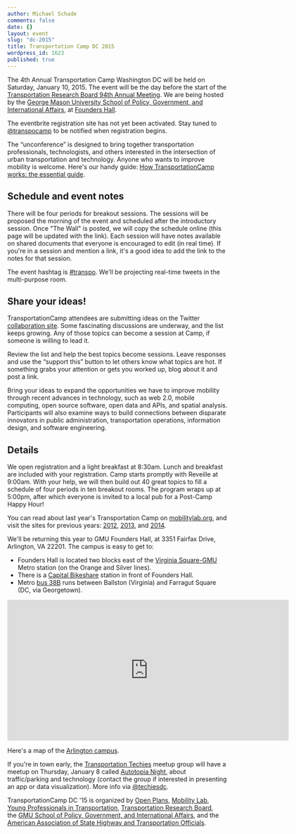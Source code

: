 ```yaml
---
author: Michael Schade
comments: false
date: {}
layout: event
slug: "dc-2015"
title: Transportation Camp DC 2015
wordpress_id: 1623
published: true
---
```


The 4th Annual Transportation Camp Washington DC will be held on Saturday, January 10, 2015. The event will be the day before the start of the [Transportation Research Board 94th Annual Meeting](http://www.trb.org/AnnualMeeting2015/AnnualMeeting2015.aspx). We are being hosted by the [George Mason University School of Policy, Government, and International Affairs](http://spgia.gmu.edu/), at [Founders Hall](http://arlington.gmu.edu/).

The eventbrite registration site has not yet been activated. Stay tuned to [@transpocamp](https://twitter.com/transpocamp) to be notified when registration begins.

The “unconference” is designed to bring together transportation professionals, technologists, and others interested in the intersection of urban transportation and technology. Anyone who wants to improve mobility is welcome. Here's our handy guide: [How TransportationCamp works: the essential guide](http://transportationcamp.org/2011/02/how-transportationcamp-works-the-essential-guide/).

## Schedule and event notes
There will be four periods for breakout sessions. The sessions will be proposed the morning of the event and scheduled after the introductory session. Once "The Wall" is posted, we will copy the schedule online (this page will be updated with the link). Each session will have notes available on shared documents that everyone is encouraged to edit (in real time). If you're in a session and mention a link, it's a good idea to add the link to the notes for that session.

The event hashtag is [#transpo](https://twitter.com/search?q=%23transpo&src=typd&f=realtime). We'll be projecting real-time tweets in the multi-purpose room.

## Share your ideas!
TransportationCamp attendees are submitting ideas on the Twitter [collaboration site](http://ideas.transportationcamp.org). Some fascinating discussions are underway, and the list keeps growing. Any of those topics can become a session at Camp, if someone is willing to lead it.

Review the list and help the best topics become sessions. Leave responses and use the “support this” button to let others know what topics are hot. If something grabs your attention or gets you worked up, blog about it and post a link.

Bring your ideas to expand the opportunities we have to improve mobility through recent advances in technology, such as web 2.0, mobile computing, open source software, open data and APIs, and spatial analysis. Participants will also examine ways to build connections between disparate innovators in public administration, transportation operations, information design, and software engineering.

## Details
We open registration and a light breakfast at 8:30am. Lunch and breakfast are included with your registration. Camp starts promptly with Reveille at 9:00am. With your help, we will then build out 40 great topics to fill a schedule of four periods in ten breakout rooms. The program wraps up at 5:00pm, after which everyone is invited to a local pub for a Post-Camp Happy Hour!

You can read about last year's Transportation Camp on [mobilitylab.org](http://mobilitylab.org/tag/transportationcamp/), and visit the sites for previous years: [2012](http://transportationcamp.org/events/dc/), [2013](http://transportationcamp.org/events/dc-2013/), and [2014](http://transportationcamp.org/events/dc-2014/). 

We'll be returning this year to GMU Founders Hall, at 3351 Fairfax Drive, Arlington, VA 22201. The campus is easy to get to:

  * Founders Hall is located two blocks east of the [Virginia Square-GMU](http://www.wmata.com/rail/station_detail.cfm?station_id=98) Metro station (on the Orange and Silver lines).
  * There is a [Capital Bikeshare](http://www.capitalbikeshare.com/) station in front of Founders Hall.
  * Metro [bus 38B](http://www.wmata.com/bus/timetables/view.cfm?line=12) runs between Ballston (Virginia) and Farragut Square (DC, via Georgetown).

<iframe align=center src="https://www.google.com/maps/embed?pb=!1m18!1m12!1m3!1d1552.8558231973786!2d-77.10089523808!3d38.88483864213981!2m3!1f0!2f0!3f0!3m2!1i1024!2i768!4f13.1!3m3!1m2!1s0x89b7b6828ba038d9%3A0xdc8b8bb98b169604!2sGeorge+Mason+University-Arlington+Campus!5e0!3m2!1sen!2sus!4v1412725299805" width="640" height="320" frameborder="0" style="border:0"></iframe>

Here's a map of the [Arlington campus](http://info.gmu.edu/Maps/ArlingtonMap14.pdf). 

If you're in town early, the [Transportation Techies](http://www.meetup.com/Transportation-Techies/) meetup group will have a meetup on Thursday, January 8 called [Autotopia Night](http://www.meetup.com/Transportation-Techies/events/213357602/), about traffic/parking and technology (contact the group if interested in presenting an app or data visualization). More info via [@techiesdc](https://twitter.com/techiesdc).

TransportationCamp DC '15 is organized by [Open Plans](http://openplans.org/), [Mobility Lab](http://mobilitylab.org/), [Young Professionals in Transportation](http://yptransportation.org/), [Transportation Research Board](http://www.trb.org/), the [GMU School of Policy, Government, and International Affairs](http://spgia.gmu.edu/), and the [American Association of State Highway and Transportation Officials](http://www.transportation.org/).
